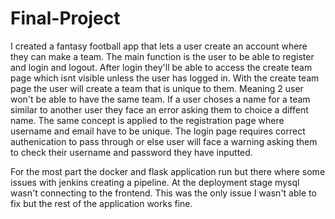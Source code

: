 # Final-Project
I created a fantasy football app that lets a user create an account where they can make a team. The main function is the user to be able to register and login and logout. After login they'll be able to access the create team page which isnt visible unless the user has logged in. With the create team page the user will create a team that is unique to them. Meaning 2 user won't be able to have the same team. If a user choses a name for a team similar to another user they face an error asking them to choice a diffent name. The same concept is applied to the registration page where username and email have to be unique. The login page requires correct authenication to pass through or else user will face a warning asking them to check their username and password they have inputted. 

For the most part the docker and flask application run but there where some issues with jenkins creating a pipeline. At the deployment stage mysql wasn't connecting to the frontend. This was the only issue I wasn't able to fix but the rest of the application works fine.
